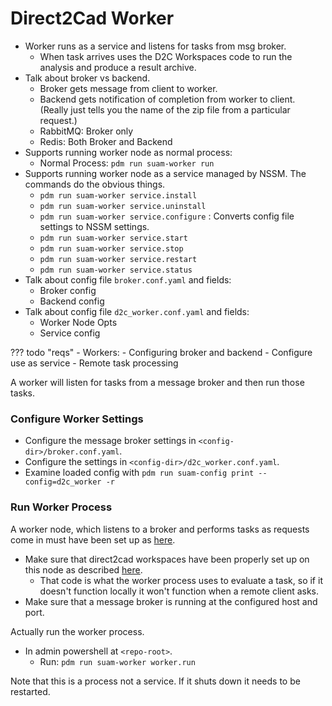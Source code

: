 # Direct2Cad Worker

- Worker runs as a service and listens for tasks from msg broker.
    - When task arrives uses the D2C Workspaces code to run the analysis and
      produce a result archive.
- Talk about broker vs backend.
    - Broker gets message from client to worker.
    - Backend gets notification of completion from worker to client. (Really
      just tells you the name of the zip file from a particular request.)
    - RabbitMQ: Broker only
    - Redis: Both Broker and Backend
- Supports running worker node as normal process:
    - Normal Process: `pdm run suam-worker run`
- Supports running worker node as a service managed by NSSM. The commands do the
  obvious things.
    - `pdm run suam-worker service.install`
    - `pdm run suam-worker service.uninstall`
    - `pdm run suam-worker service.configure` : Converts config file settings to
      NSSM settings.
    - `pdm run suam-worker service.start`
    - `pdm run suam-worker service.stop`
    - `pdm run suam-worker service.restart`
    - `pdm run suam-worker service.status`
- Talk about config file `broker.conf.yaml` and fields:
    - Broker config
    - Backend config
- Talk about config file `d2c_worker.conf.yaml` and fields:
    - Worker Node Opts
    - Service config

??? todo "reqs"
    - Workers:
        - Configuring broker and backend
        - Configure use as service
        - Remote task processing

A worker will listen for tasks from a message broker and then run those tasks.

### Configure Worker Settings

- Configure the message broker settings in
  `<config-dir>/broker.conf.yaml`.
- Configure the settings in
  `<config-dir>/d2c_worker.conf.yaml`.
- Examine loaded config with `pdm run suam-config print --config=d2c_worker -r`

### Run Worker Process

A worker node, which listens to a broker and performs tasks as requests come
in must have been set up as [here](../setup/worker.md).

- Make sure that direct2cad workspaces have been properly set up on this node
  as described [here](workspaces.md).
    - That code is what the worker process uses to evaluate a task, so if it
      doesn't function locally it won't function when a remote client asks.
- Make sure that a message broker is running at the configured host and port.

Actually run the worker process.

- In admin powershell at `<repo-root>`.
    - Run: `pdm run suam-worker worker.run`

Note that this is a process not a service. If it shuts down it needs to be
restarted.
